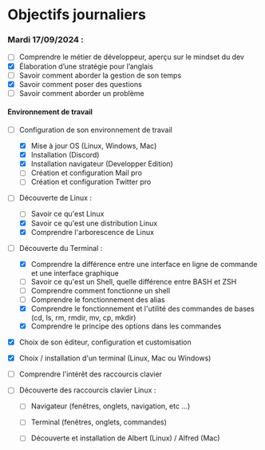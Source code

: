 # Objectifs journaliers

### Mardi 17/09/2024 :


* [ ] Comprendre le métier de développeur, aperçu sur le mindset du dev
* [x] Élaboration d’une stratégie pour l’anglais
* [ ] Savoir comment aborder la gestion de son temps
* [x] Savoir comment poser des questions
* [ ] Savoir comment aborder un problème

#### Environnement de travail

* [ ] Configuration de son environnement de travail
  * [x] Mise à jour OS (Linux, Windows, Mac)
  * [x] Installation (Discord)
  * [x] Installation navigateur (Developper Edition)
  * [ ] Création et configuration Mail pro 
  * [ ] Création et configuration Twitter pro 

* [ ] Découverte de Linux :
  * [ ] Savoir ce qu'est Linux
  * [x] Savoir ce qu'est une distribution Linux
  * [x] Comprendre l'arborescence de Linux

* [ ] Découverte du Terminal : 
  * [x] Comprendre la différence entre une interface en ligne de commande et une interface graphique
  * [ ] Savoir ce qu'est un Shell, quelle différence entre BASH et ZSH 
  * [ ] Comprendre comment fonctionne un shell
  * [ ] Comprendre le fonctionnement des alias
  * [x] Comprendre le fonctionnement et l'utilité des commandes de bases (cd, ls, rm, rmdir, mv, cp, mkdir)
  * [x] Comprendre le principe des options dans les commandes

* [x] Choix de son éditeur, configuration et customisation
* [x] Choix / installation d'un terminal (Linux, Mac ou Windows)

* [ ] Comprendre l'intérêt des raccourcis clavier
* [ ] Découverte des raccourcis clavier Linux : 
  * [ ] Navigateur (fenêtres, onglets, navigation, etc …)
  * [ ] Terminal (fenêtres, onglets, commandes)
  * [ ] Découverte et installation de Albert (Linux) / Alfred (Mac)

